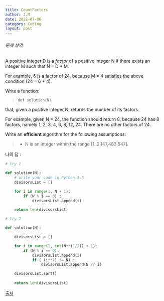 ```yaml
---
title: CountFactors
author: J.M
date: 2022-07-06
category: Coding
layout: post
---
```


###### 문제 설명

A positive integer D is a *factor* of a positive integer N if there exists an integer M such that N = D * M.

For example, 6 is a factor of 24, because M = 4 satisfies the above condition (24 = 6 * 4).

Write a function:

> ```
> def solution(N)
> ```

that, given a positive integer N, returns the number of its factors.

For example, given N = 24, the function should return 8, because 24 has 8 factors, namely 1, 2, 3, 4, 6, 8, 12, 24. There are no other factors of 24.

Write an **efficient** algorithm for the following assumptions:

> - N is an integer within the range [1..2,147,483,647].

나의 답 : 

```python
# try 1

def solution(N):
    # write your code in Python 3.6
    divisorsList = []

    for i in range(1, N + 1):
        if (N % i == 0) :
            divisorsList.append(i)

    return len(divisorsList)
```

```python
# try 2

def solution(N):

    divisorsList = []

    for i in range(1, int(N**(1/2)) + 1):
        if (N % i == 0):
            divisorsList.append(i) 
            if ( (i**2) != N) : 
                divisorsList.append(N // i)

    divisorsList.sort()
    
    return len(divisorsList)
```

[출처](https://app.codility.com/programmers/lessons/10-prime_and_composite_numbers/count_factors/start/)
